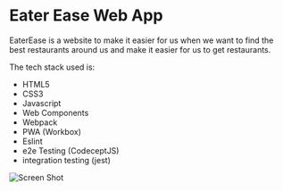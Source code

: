 # Eater Ease Web App
EaterEase is a website to make it easier for us when we want to find the best restaurants around us and make it easier for us to get restaurants.

The tech stack used is:
- HTML5
- CSS3
- Javascript
- Web Components
- Webpack
- PWA (Workbox)
- Eslint
- e2e Testing (CodeceptJS)
- integration testing (jest)

![Screen Shot](https://github.com/aditiaprabowo3/eater-ease/blob/main/public/images/ss.png)
